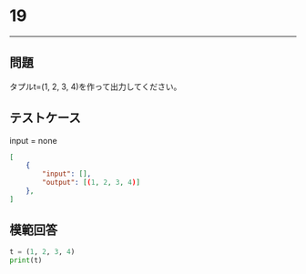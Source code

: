 # 19

---
## 問題

タプルt=(1, 2, 3, 4)を作って出力してください。

## テストケース
input = none
```json
[
	{
		"input": [],
		"output": [(1, 2, 3, 4)]
  	},
]
```

## 模範回答
```python
t = (1, 2, 3, 4)
print(t)
```